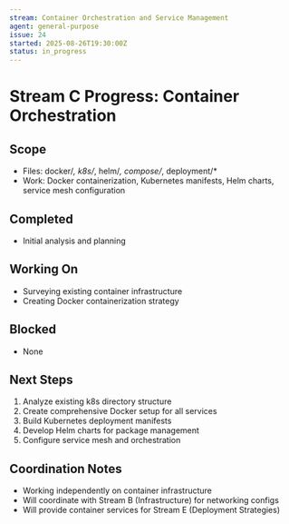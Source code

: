 ```yaml
---
stream: Container Orchestration and Service Management
agent: general-purpose
issue: 24
started: 2025-08-26T19:30:00Z
status: in_progress
---
```


# Stream C Progress: Container Orchestration

## Scope
- Files: docker/*, k8s/*, helm/*, compose/*, deployment/*
- Work: Docker containerization, Kubernetes manifests, Helm charts, service mesh configuration

## Completed
- Initial analysis and planning

## Working On
- Surveying existing container infrastructure
- Creating Docker containerization strategy

## Blocked
- None

## Next Steps
1. Analyze existing k8s directory structure
2. Create comprehensive Docker setup for all services
3. Build Kubernetes deployment manifests
4. Develop Helm charts for package management
5. Configure service mesh and orchestration

## Coordination Notes
- Working independently on container infrastructure
- Will coordinate with Stream B (Infrastructure) for networking configs
- Will provide container services for Stream E (Deployment Strategies)
